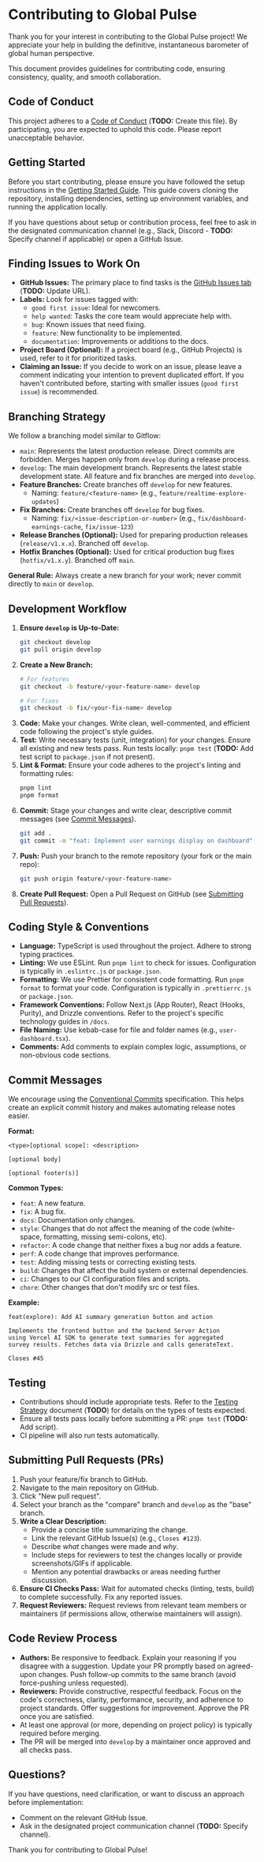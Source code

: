 # Contributing to Global Pulse

Thank you for your interest in contributing to the Global Pulse project! We appreciate your help in building the definitive, instantaneous barometer of global human perspective.

This document provides guidelines for contributing code, ensuring consistency, quality, and smooth collaboration.

## Code of Conduct

This project adheres to a [Code of Conduct](CODE_OF_CONDUCT.md) (**TODO:** Create this file). By participating, you are expected to uphold this code. Please report unacceptable behavior.

## Getting Started

Before you start contributing, please ensure you have followed the setup instructions in the [Getting Started Guide](getting_started.md). This guide covers cloning the repository, installing dependencies, setting up environment variables, and running the application locally.

If you have questions about setup or contribution process, feel free to ask in the designated communication channel (e.g., Slack, Discord - **TODO:** Specify channel if applicable) or open a GitHub Issue.

## Finding Issues to Work On

*   **GitHub Issues:** The primary place to find tasks is the [GitHub Issues tab](https://github.com/your-org/global-pulse/issues) (**TODO:** Update URL).
*   **Labels:** Look for issues tagged with:
    *   `good first issue`: Ideal for newcomers.
    *   `help wanted`: Tasks the core team would appreciate help with.
    *   `bug`: Known issues that need fixing.
    *   `feature`: New functionality to be implemented.
    *   `documentation`: Improvements or additions to the docs.
*   **Project Board (Optional):** If a project board (e.g., GitHub Projects) is used, refer to it for prioritized tasks.
*   **Claiming an Issue:** If you decide to work on an issue, please leave a comment indicating your intention to prevent duplicated effort. If you haven't contributed before, starting with smaller issues (`good first issue`) is recommended.

## Branching Strategy

We follow a branching model similar to Gitflow:

*   `main`: Represents the latest production release. Direct commits are forbidden. Merges happen only from `develop` during a release process.
*   `develop`: The main development branch. Represents the latest stable development state. All feature and fix branches are merged into `develop`.
*   **Feature Branches:** Create branches off `develop` for new features.
    *   Naming: `feature/<feature-name>` (e.g., `feature/realtime-explore-updates`)
*   **Fix Branches:** Create branches off `develop` for bug fixes.
    *   Naming: `fix/<issue-description-or-number>` (e.g., `fix/dashboard-earnings-cache`, `fix/issue-123`)
*   **Release Branches (Optional):** Used for preparing production releases (`release/v1.x.x`). Branched off `develop`.
*   **Hotfix Branches (Optional):** Used for critical production bug fixes (`hotfix/v1.x.y`). Branched off `main`.

**General Rule:** Always create a new branch for your work; never commit directly to `main` or `develop`.

## Development Workflow

1.  **Ensure `develop` is Up-to-Date:**
    ```bash
    git checkout develop
    git pull origin develop
    ```
2.  **Create a New Branch:**
    ```bash
    # For features
    git checkout -b feature/<your-feature-name> develop

    # For fixes
    git checkout -b fix/<your-fix-name> develop
    ```
3.  **Code:** Make your changes. Write clean, well-commented, and efficient code following the project's style guides.
4.  **Test:** Write necessary tests (unit, integration) for your changes. Ensure all existing and new tests pass. Run tests locally: `pnpm test` (**TODO:** Add test script to `package.json` if not present).
5.  **Lint & Format:** Ensure your code adheres to the project's linting and formatting rules:
    ```bash
    pnpm lint
    pnpm format
    ```
6.  **Commit:** Stage your changes and write clear, descriptive commit messages (see [Commit Messages](#commit-messages)).
    ```bash
    git add .
    git commit -m "feat: Implement user earnings display on dashboard"
    ```
7.  **Push:** Push your branch to the remote repository (your fork or the main repo):
    ```bash
    git push origin feature/<your-feature-name>
    ```
8.  **Create Pull Request:** Open a Pull Request on GitHub (see [Submitting Pull Requests](#submitting-pull-requests-prs)).

## Coding Style & Conventions

*   **Language:** TypeScript is used throughout the project. Adhere to strong typing practices.
*   **Linting:** We use ESLint. Run `pnpm lint` to check for issues. Configuration is typically in `.eslintrc.js` or `package.json`.
*   **Formatting:** We use Prettier for consistent code formatting. Run `pnpm format` to format your code. Configuration is typically in `.prettierrc.js` or `package.json`.
*   **Framework Conventions:** Follow Next.js (App Router), React (Hooks, Purity), and Drizzle conventions. Refer to the project's specific technology guides in `/docs`.
*   **File Naming:** Use kebab-case for file and folder names (e.g., `user-dashboard.tsx`).
*   **Comments:** Add comments to explain complex logic, assumptions, or non-obvious code sections.

## Commit Messages

We encourage using the [Conventional Commits](https://www.conventionalcommits.org/) specification. This helps create an explicit commit history and makes automating release notes easier.

**Format:**

```
<type>[optional scope]: <description>

[optional body]

[optional footer(s)]
```

**Common Types:**

*   `feat`: A new feature.
*   `fix`: A bug fix.
*   `docs`: Documentation only changes.
*   `style`: Changes that do not affect the meaning of the code (white-space, formatting, missing semi-colons, etc).
*   `refactor`: A code change that neither fixes a bug nor adds a feature.
*   `perf`: A code change that improves performance.
*   `test`: Adding missing tests or correcting existing tests.
*   `build`: Changes that affect the build system or external dependencies.
*   `ci`: Changes to our CI configuration files and scripts.
*   `chore`: Other changes that don't modify src or test files.

**Example:**

```
feat(explore): Add AI summary generation button and action

Implements the frontend button and the backend Server Action
using Vercel AI SDK to generate text summaries for aggregated
survey results. Fetches data via Drizzle and calls generateText.

Closes #45
```

## Testing

*   Contributions should include appropriate tests. Refer to the [Testing Strategy](testing_strategy.md) document (**TODO**) for details on the types of tests expected.
*   Ensure all tests pass locally before submitting a PR: `pnpm test` (**TODO:** Add script).
*   CI pipeline will also run tests automatically.

## Submitting Pull Requests (PRs)

1.  Push your feature/fix branch to GitHub.
2.  Navigate to the main repository on GitHub.
3.  Click "New pull request".
4.  Select your branch as the "compare" branch and `develop` as the "base" branch.
5.  **Write a Clear Description:**
    *   Provide a concise title summarizing the change.
    *   Link the relevant GitHub Issue(s) (e.g., `Closes #123`).
    *   Describe *what* changes were made and *why*.
    *   Include steps for reviewers to test the changes locally or provide screenshots/GIFs if applicable.
    *   Mention any potential drawbacks or areas needing further discussion.
6.  **Ensure CI Checks Pass:** Wait for automated checks (linting, tests, build) to complete successfully. Fix any reported issues.
7.  **Request Reviewers:** Request reviews from relevant team members or maintainers (if permissions allow, otherwise maintainers will assign).

## Code Review Process

*   **Authors:** Be responsive to feedback. Explain your reasoning if you disagree with a suggestion. Update your PR promptly based on agreed-upon changes. Push follow-up commits to the same branch (avoid force-pushing unless requested).
*   **Reviewers:** Provide constructive, respectful feedback. Focus on the code's correctness, clarity, performance, security, and adherence to project standards. Offer suggestions for improvement. Approve the PR once you are satisfied.
*   At least one approval (or more, depending on project policy) is typically required before merging.
*   The PR will be merged into `develop` by a maintainer once approved and all checks pass.

## Questions?

If you have questions, need clarification, or want to discuss an approach before implementation:

*   Comment on the relevant GitHub Issue.
*   Ask in the designated project communication channel (**TODO:** Specify channel).

Thank you for contributing to Global Pulse!
